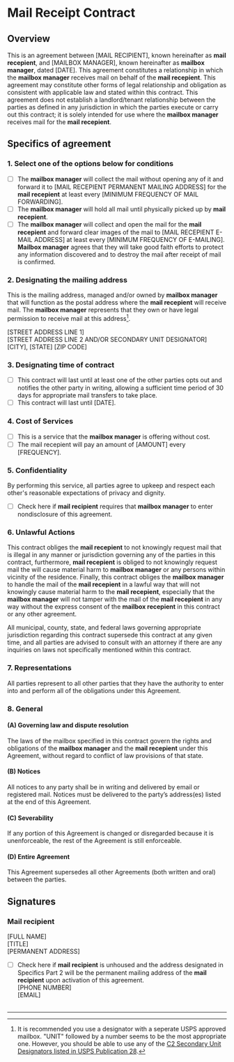# Mail Receipt Contract

## Overview

This is an agreement between [MAIL RECIPIENT], known hereinafter as **mail recepient**, and [MAILBOX MANAGER], known hereinafter as **mailbox manager**, dated [DATE]. This agreement constitutes a relationship in which the **mailbox manager** receives mail on behalf of the **mail recepient**. This agreement may constitute other forms of legal relationship and obligation as consistent with applicable law and stated within this contract. This agreement does not establish a landlord/tenant relationship between the parties as defined in any jurisdiction in which the parties execute or carry out this contract; it is solely intended for use where the **mailbox manager** receives mail for the **mail recepient**. 

## Specifics of agreement

### 1. Select one of the options below for conditions

- [ ] The **mailbox manager** will collect the mail without opening any of it and forward it to [MAIL RECEPIENT PERMANENT MAILING ADDRESS] for the **mail recepient** at least every [MINIMUM FREQUENCY OF MAIL FORWARDING]. 
- [ ] The **mailbox manager** will hold all mail until physically picked up by **mail recepient**.
- [ ] The **mailbox manager** will collect and open the mail for the **mail recepient** and forward clear images of the mail to [MAIL RECEPIENT E-MAIL ADDRESS] at least every [MINIMUM FREQUENCY OF E-MAILING]. **Mailbox manager** agrees that they will take good faith efforts to protect any information discovered and to destroy the mail after receipt of mail is confirmed.

### 2. Designating the mailing address

This is the mailing address, managed and/or owned by **mailbox manager** that will function as the postal address where the **mail recepient** will receive mail. The **mailbox manager** represents that they own or have legal permission to receive mail at this address[^1].

[^1]: It is recommended you use a designator with a seperate USPS approved mailbox. "UNIT" followed by a number seems to be the most appropriate one. However, you should be able to use any of the [C2 Secondary Unit Designators listed in USPS Publication 28](https://pe.usps.com/text/pub28/28apc_003.htm#ep538629).

[STREET ADDRESS LINE 1]<br>
[STREET ADDRESS LINE 2 AND/OR SECONDARY UNIT DESIGNATOR]<br>
[CITY], [STATE] [ZIP CODE]

### 3. Designating time of contract

- [ ] This contract will last until at least one of the other parties opts out and notifies the other party in writing, allowing a sufficient time period of 30 days for appropriate mail transfers to take place. 
- [ ] This contract will last until [DATE].

### 4. Cost of Services

 - [ ] This is a service that the **mailbox manager** is offering without cost.
 - [ ] The mail recepient will pay an amount of [AMOUNT] every [FREQUENCY].

### 5. Confidentiality

By performing this service, all parties agree to upkeep and respect each other's reasonable expectations of privacy and dignity. 

 - [ ] Check here if **mail recipient** requires that **mailbox manager** to enter nondisclosure of this agreement. 

### 6. Unlawful Actions

This contract obliges the **mail recepient** to not knowingly request mail that is illegal in any manner or jurisdiction governing any of the parties in this contract, furthermore, **mail recepient** is obliged to not knowingly request mail the will cause material harm to **mailbox manager** or any persons within vicinity of the residence. Finally, this contract obliges the **mailbox manager** to handle the mail of the **mail recepient** in a lawful way that will not knowingly cause material harm to the **mail recepient**, especially that the **mailbox manager** will not tamper with the mail of the **mail recepient** in any way without the express consent of the **mailbox recepient** in this contract or any other agreement. 

All municipal, county, state, and federal laws governing appropriate jurisdiction regarding this contract supersede this contract at any given time, and all parties are advised to consult with an attorney if there are any inquiries on laws not specifically mentioned within this contract. 

### 7. Representations

All parties represent to all other parties that they have the authority to enter into and perform all of the obligations under this Agreement.

### 8. General

#### (A) Governing law and dispute resolution

The laws of the mailbox specified in this contract govern the rights and obligations of the **mailbox manager** and the **mail recepient** under this Agreement, without regard to conflict of law provisions of that state. 

#### (B) Notices

All notices to any party shall be in writing and delivered by email or registered mail. Notices must be delivered to the party’s address(es) listed at the end of this Agreement.

#### (C) Severability

If any portion of this Agreement is changed or disregarded because it is unenforceable, the rest of the Agreement is still enforceable.

#### (D) Entire Agreement

This Agreement supersedes all other Agreements (both written and oral) between the parties.

## Signatures

### Mail recipient

[FULL NAME]<br>
[TITLE]<br>
[PERMANENT ADDRESS]<br>
- [ ] Check here if **mail recipient** is unhoused and the address designated in Specifics Part 2 will be the permanent mailing address of the **mail recipient** upon activation of this agreement.<br>
[PHONE NUMBER]<br>
[EMAIL]<br><br>
<hr>




